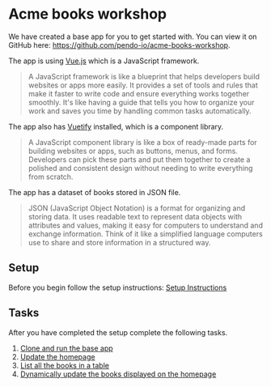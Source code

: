 # Acme books workshop

We have created a base app for you to get started with. You can view it on GitHub here: https://github.com/pendo-io/acme-books-workshop.

The app is using [Vue.js](https://vuejs.org/) which is a JavaScript framework.
> A JavaScript framework is like a blueprint that helps developers build websites or apps more easily. It provides a set of tools and rules that make it faster to write code and ensure everything works together smoothly. It's like having a guide that tells you how to organize your work and saves you time by handling common tasks automatically.

The app also has [Vuetify](https://vuetifyjs.com) installed, which is a component library.
> A JavaScript component library is like a box of ready-made parts for building websites or apps, such as buttons, menus, and forms. Developers can pick these parts and put them together to create a polished and consistent design without needing to write everything from scratch.

The app has a dataset of books stored in JSON file.
> JSON (JavaScript Object Notation) is a format for organizing and storing data. It uses readable text to represent data objects with attributes and values, making it easy for computers to understand and exchange information. Think of it like a simplified language computers use to share and store information in a structured way.

## Setup

Before you begin follow the setup instructions: [Setup Instructions](./docs/setup.md)

## Tasks

After you have completed the setup complete the following tasks.

1. [Clone and run the base app](./docs/tasks/step-1.md)
2. [Update the homepage](./docs/tasks/step-2.md)
3. [List all the books in a table](./docs/tasks/step-3.md)
4. [Dynamically update the books displayed on the homepage](./docs/tasks/step-4.md)
